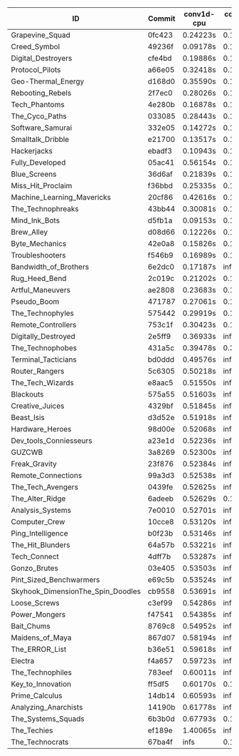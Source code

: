 |ID|Commit|conv1d-cpu|conv1d-gpu|DWSPConv2D-gpu|gemm-gpu|avg|
|-|-|-|-|-|-|-|
|Grapevine_Squad|0fc423|0.24223s|0.14160s|3.03645s|1.74316s|1.29086s|
|Creed_Symbol|49236f|0.09178s|0.12849s|3.15657s|1.94271s|1.32989s|
|Digital_Destroyers|cfe4bd|0.19886s|0.13020s|3.07000s|2.03541s|1.35862s|
|Protocol_Pilots|a66e05|0.32418s|0.13637s|3.20591s|1.95182s|1.40457s|
|Geo-Thermal_Energy|d168d0|0.35590s|0.14369s|3.20960s|1.95642s|1.41640s|
|Rebooting_Rebels|2f7ec0|0.28026s|0.12908s|3.42419s|2.26606s|1.52490s|
|Tech_Phantoms|4e280b|0.16878s|0.14454s|3.46768s|2.34540s|1.53160s|
|The_Cyco_Paths|033085|0.28443s|0.14945s|3.51926s|2.23279s|1.54648s|
|Software_Samurai|332e05|0.14272s|0.12184s|3.25922s|2.80521s|1.58225s|
|Smalltalk_Dribble|e21700|0.13517s|0.12817s|3.74358s|2.39860s|1.60138s|
|Hackerjacks|ebadf3|0.10943s|0.12447s|3.99427s|2.18990s|1.60452s|
|Fully_Developed|05ac41|0.56154s|0.15226s|3.34879s|2.36309s|1.60642s|
|Blue_Screens|36d6af|0.21839s|0.14871s|3.75416s|2.47796s|1.64981s|
|Miss_Hit_Proclaim|f36bbd|0.25335s|0.13831s|3.34566s|3.54034s|1.81941s|
|Machine_Learning_Mavericks|20cf86|0.42616s|0.13795s|3.20045s|3.86206s|1.90666s|
|The_Technophreaks|43bb44|0.30081s|0.12468s|3.18995s|4.96128s|2.14418s|
|Mind_Ink_Bots|d5fb1a|0.09153s|0.12756s|3.42598s|infs|infs|
|Brew_Alley|d08d66|0.12226s|0.11406s|infs|4.79302s|infs|
|Byte_Mechanics|42e0a8|0.15826s|0.13532s|infs|2.54951s|infs|
|Troubleshooters|f546b9|0.16989s|0.12832s|infs|2.53135s|infs|
|Bandwidth_of_Brothers|6e2dc0|0.17187s|infs|infs|2.57066s|infs|
|Rug_Heed_Bend|2c019c|0.21202s|0.11934s|infs|2.29149s|infs|
|Artful_Maneuvers|ae2808|0.23683s|0.15447s|infs|4.93125s|infs|
|Pseudo_Boom|471787|0.27061s|0.12007s|infs|4.78922s|infs|
|The_Technophyles|575442|0.29919s|0.10424s|infs|2.11125s|infs|
|Remote_Controllers|753c1f|0.30423s|0.16485s|infs|4.89672s|infs|
|Digitally_Destroyed|2e5ff9|0.36933s|infs|infs|4.71064s|infs|
|The_Technophobes|431a5c|0.39478s|0.30241s|infs|4.67578s|infs|
|Terminal_Tacticians|bd0ddd|0.49576s|infs|infs|4.92792s|infs|
|Router_Rangers|5c6305|0.50218s|infs|infs|4.70164s|infs|
|The_Tech_Wizards|e8aac5|0.51550s|infs|infs|4.73810s|infs|
|Blackouts|575a55|0.51603s|infs|infs|4.75471s|infs|
|Creative_Juices|4329bf|0.51845s|infs|infs|4.75510s|infs|
|Beast_Isis|d3d52e|0.51918s|infs|infs|4.73743s|infs|
|Hardware_Heroes|98d00e|0.52068s|infs|infs|4.75884s|infs|
|Dev_tools_Conniesseurs|a23e1d|0.52236s|infs|infs|5.06653s|infs|
|GUZCWB|3a8269|0.52300s|infs|infs|4.77567s|infs|
|Freak_Gravity|23f876|0.52384s|infs|infs|4.74373s|infs|
|Remote_Connections|99a3d3|0.52538s|infs|infs|4.76881s|infs|
|The_Tech_Avengers|0439fe|0.52625s|infs|infs|4.74764s|infs|
|The_Alter_Ridge|6adeeb|0.52629s|0.13709s|infs|4.66941s|infs|
|Analysis_Systems|7e0010|0.52701s|infs|infs|4.89619s|infs|
|Computer_Crew|10cce8|0.53120s|infs|infs|4.75092s|infs|
|Ping_Intelligence|b0f23b|0.53146s|infs|infs|4.83963s|infs|
|The_Hit_Blunders|64a57b|0.53221s|infs|infs|4.70042s|infs|
|Tech_Connect|4dff7b|0.53287s|infs|infs|4.74388s|infs|
|Gonzo_Brutes|03e405|0.53503s|infs|infs|4.85413s|infs|
|Pint_Sized_Benchwarmers|e69c5b|0.53524s|infs|infs|4.78768s|infs|
|Skyhook_DimensionThe_Spin_Doodles|cb9558|0.53691s|infs|infs|4.79914s|infs|
|Loose_Screws|c3ef99|0.54286s|infs|infs|4.87344s|infs|
|Power_Mongers|f47541|0.54385s|infs|infs|4.62702s|infs|
|Bait_Chums|8769c8|0.54952s|infs|infs|4.73804s|infs|
|Maidens_of_Maya|867d07|0.58194s|infs|infs|4.87580s|infs|
|The_ERROR_List|b36e51|0.59618s|infs|infs|4.81074s|infs|
|Electra|f4a657|0.59723s|infs|infs|4.87349s|infs|
|The_Technophiles|783eef|0.60011s|infs|infs|5.16834s|infs|
|Key_to_Innovation|ff5df5|0.60170s|0.15112s|infs|4.72623s|infs|
|Prime_Calculus|14db14|0.60593s|infs|infs|5.11979s|infs|
|Analyzing_Anarchists|14190b|0.61778s|infs|infs|5.15158s|infs|
|The_Systems_Squads|6b3b0d|0.67793s|0.14865s|infs|4.80115s|infs|
|The_Techies|ef189e|1.40065s|infs|infs|4.83598s|infs|
|The_Technocrats|67ba4f|infs|0.15366s|3.55303s|6.42026s|infs|
